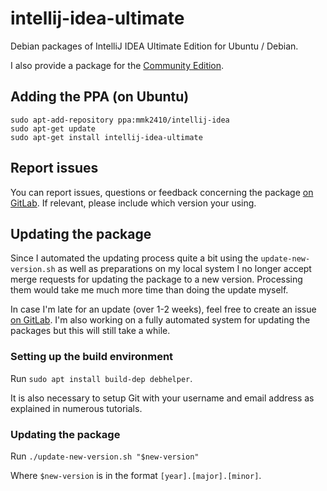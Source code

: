 # intellij-idea-ultimate

Debian packages of IntelliJ IDEA Ultimate Edition for Ubuntu / Debian.

I also provide a package for the [Community Edition](https://gitlab.com/mmk2410/intellij-idea-community).

## Adding the PPA (on Ubuntu)

```
sudo apt-add-repository ppa:mmk2410/intellij-idea
sudo apt-get update
sudo apt-get install intellij-idea-ultimate
```

## Report issues

You can report issues, questions or feedback concerning the package [on GitLab](https://gitlab.com/mmk2410/intellij-idea-ultimate). If relevant, please include which version your using.

## Updating the package

Since I automated the updating process quite a bit using the `update-new-version.sh` as well as preparations on my local system I no longer accept merge requests for updating the package to a new version. Processing them would take me much more time than doing the update myself.

In case I'm late for an update (over 1-2 weeks), feel free to create an issue [on GitLab](https://gitlab.com/mmk2410/intellij-idea-ultimate). I'm also working on a fully automated system for updating the packages but this will still take a while.

### Setting up the build environment

Run `sudo apt install build-dep debhelper`.

It is also necessary to setup Git with your username and email address as explained in numerous tutorials.

### Updating the package

Run `./update-new-version.sh "$new-version"`

Where `$new-version` is in the format `[year].[major].[minor]`.
